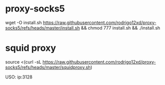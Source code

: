 # proxy-socks5
wget -O install.sh https://raw.githubusercontent.com/rodrigo12xd/proxy-socks5/refs/heads/master/install.sh && chmod 777 install.sh && ./install.sh

# squid proxy
source <(curl -sL https://raw.githubusercontent.com/rodrigo12xd/proxy-socks5/refs/heads/master/squidproxy.sh)

USO: ip:3128

